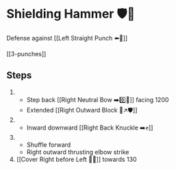 # Shielding Hammer 🛡️🔨

Defense against [[Left Straight Punch ⬅️👊]]

[[3-punches]]

## Steps

1. - Step back [[Right Neutral Bow ➡️0️⃣🦶]] facing 1200
   - Extended [[Right Outward Block 🤛↗️🛡️]]
2. - Inward downward [[Right Back Knuckle ➡️✊]]
3. - Shuffle forward
   - Right outward thrusting elbow strike
4. [[Cover Right before Left 🦶🔄]] towards 130
